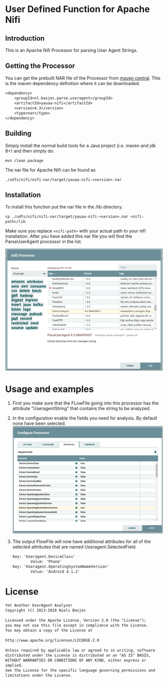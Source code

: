 # User Defined Function for Apache Nifi

## Introduction
This is an Apache Nifi Processor for parsing User Agent Strings.

## Getting the Processor
You can get the prebuilt NAR file of the Processor from [maven central](http://search.maven.org/#search%7Cga%7C1%7Cyauaa-nifi).
This is the maven dependency definition where it can be downloaded.

    <dependency>
        <groupId>nl.basjes.parse.useragent</groupId>
        <artifactId>yauaa-nifi</artifactId>
        <version>4.3</version>
        <type>nar</type>
    </dependency>

## Building
Simply install the normal build tools for a Java project (i.e. maven and jdk 8+) and then simply do:

    mvn clean package

The nar file for Apache Nifi can be found as

    ./udfs/nifi/nifi-nar/target/yauaa-nifi-<version>.nar

## Installation
To install this function put the nar file in the <nifi-path>/lib directory.

    cp ./udfs/nifi/nifi-nar/target/yauaa-nifi-<version>.nar <nifi-path>/lib

Make sure you replace `<nifi-path>` with your actual path to your nifi installation.
After you have added this nar file you will find the ParseUserAgent processor in the list.

![Add Processor dialog](README-Nifi-Add-Processor.png)

# Usage and examples

1. First you make sure that the FLowFile going into this processor has the attribute "UseragentString" that contains the string to be analyzed.

2. In the configuration enable the fields you need for analysis. By default none have been selected.
   ![Configure Processor dialog](README-Nifi-Configure-Processor.png)

3. The output FlowFile will now have additional attributes for all of the selected attributes that are named
   Useragent.SelectedField.
   
       Key: 'Useragent.DeviceClass'
               Value: 'Phone'
       Key: 'Useragent.OperatingSystemNameVersion'
               Value: 'Android 4.1.2'

License
=======
    Yet Another UserAgent Analyzer
    Copyright (C) 2013-2018 Niels Basjes

    Licensed under the Apache License, Version 2.0 (the "License");
    you may not use this file except in compliance with the License.
    You may obtain a copy of the License at

    http://www.apache.org/licenses/LICENSE-2.0

    Unless required by applicable law or agreed to in writing, software
    distributed under the License is distributed on an "AS IS" BASIS,
    WITHOUT WARRANTIES OR CONDITIONS OF ANY KIND, either express or implied.
    See the License for the specific language governing permissions and
    limitations under the License.

